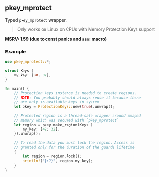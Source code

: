 ## pkey_mprotect
Typed `pkey_mprotect` wrapper.

> Only works on Linux on CPUs with Memory Protection Keys support

**MSRV: 1.59 (due to const panics and `asm!` macro)**

### Example
```rust
use pkey_mprotect::*;

struct Keys {
    my_key: [u8; 32],
}

fn main() {
    // Protection keys instance is needed to create regions.
    // NOTE: You probably should always reuse it because there
    // are only 15 available keys in system
    let pkey = ProtectionKeys::new(true).unwrap();

    // Protected region is a thread-safe wrapper around mmaped
    // memory which was secured with `pkey_mprotect`
    let region = pkey.make_region(Keys {
        my_key: [42; 32],
    }).unwrap();

    // To read the data you must lock the region. Access is 
    // granted only for the duration of the guards lifetime
    {
        let region = region.lock();
        println!("{:?}", region.my_key);
    }
}
```
